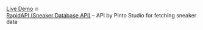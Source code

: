 [Live Demo](https://lustrous-arithmetic-5d279a.netlify.app/) 🔥 
<br />
[RapidAPI (Sneaker Database API)](https://rapidapi.com/belchiorarkad-FqvHs2EDOtP/api/sneaker-database-stockx) – API by Pinto Studio for fetching sneaker data